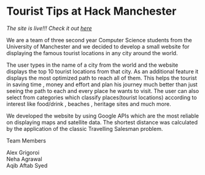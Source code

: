 Tourist Tips at Hack Manchester
==================================
*<dl><dt> The site is live!!! Check it out [here](http://54.247.71.56:3000) </dt></dl>*
We are a team of three second year Computer Science students from the University of Manchester 
and we decided to develop a small website for displaying the famous tourist locations in any 
city around the world. 

The user types in the name of a city from the world and the website
displays the top 10 tourist locations from that city. As an additional feature it displays the 
most optimized path to reach all of them. This helps the tourist in saving time , money and effort
and plan his journey much better than just seeing the path to each and every place he wants to visit.
The user can also select from categories which classify places(tourist locations) according to 
interest like food/drink , beaches , heritage sites and much more. 

We developed the website by using Google APIs which are the most reliable on displaying maps
and satellite data. The shortest distance was calculated by the application of the classic 
Travelling Salesman problem.

<dl>
<dt> Team Members </dt>
<dl>
<dt> Alex Grigoroi </dt>
<dt> Neha Agrawal </dt>
<dt> Aqib Aftab Syed </dt>
</dl>
</dl>